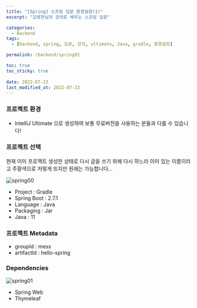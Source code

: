 ```yaml
---
title: "[Spring] 스프링 입문 환경설정(1)"
excerpt: "김영한님의 강의로 배우는 스프링 입문"

categories:
  - Backend
tags:
  - [backend, spring, 입문, 강의, ultimate, Java, gradle, 환경설정]

permalink: /backend/spring01

toc: true
toc_sticky: true
 
date: 2022-07-23
last_modified_at: 2022-07-23
---
```


### 프로젝트 환경

- IntelliJ Ultimate 으로 생성하여 보통 무료버전을 사용하는 분들과 다를 수 있습니다!

### 프로젝트 선택

현재 이미 프로젝트 생성한 상태로 다시 글을 쓰기 위해 다시 하느라 이미 있는 이름이라고 주황색으로 저렇게 뜨지만 원래는 가능합니다…

![spring00](https://jsw6701.github.io/assets/images/posts_img/spring/0.png)

- Project : Gradle
- Spring Boot : 2.7.1
- Language : Java
- Packaging : Jar
- Java : 11

### 프로젝트 Metadata

- groupId : mess
- artifactId : hello-spring

### Dependencies

![spring01](https://jsw6701.github.io/assets/images/posts_img/spring/1.png)

- Spring Web
- Thymeleaf